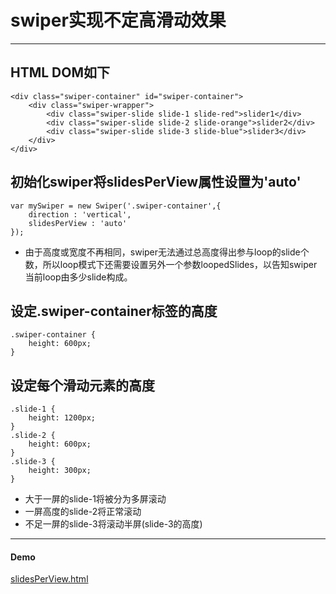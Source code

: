 # swiper实现不定高滑动效果
---
## HTML DOM如下
```
<div class="swiper-container" id="swiper-container">
	<div class="swiper-wrapper">
		<div class="swiper-slide slide-1 slide-red">slider1</div>
		<div class="swiper-slide slide-2 slide-orange">slider2</div>
		<div class="swiper-slide slide-3 slide-blue">slider3</div>
	</div>
</div>
```
## 初始化swiper将slidesPerView属性设置为'auto'
```
var mySwiper = new Swiper('.swiper-container',{
	direction : 'vertical',
	slidesPerView : 'auto'
});
```
* 由于高度或宽度不再相同，swiper无法通过总高度得出参与loop的slide个数，所以loop模式下还需要设置另外一个参数loopedSlides，以告知swiper当前loop由多少slide构成。

## 设定.swiper-container标签的高度
```
.swiper-container {
	height: 600px;
}
```
## 设定每个滑动元素的高度
```
.slide-1 {
	height: 1200px;
}
.slide-2 {
	height: 600px;
}
.slide-3 {
	height: 300px;
}
```
* 大于一屏的slide-1将被分为多屏滚动
* 一屏高度的slide-2将正常滚动
* 不足一屏的slide-3将滚动半屏(slide-3的高度)

---
#### Demo
[slidesPerView.html](slidesPerView.html)
